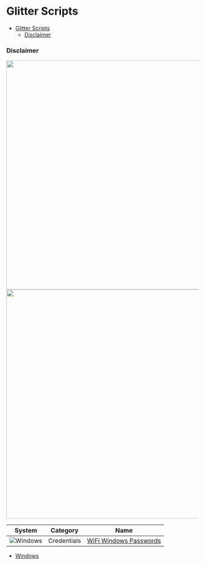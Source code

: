 # Glitter Scripts

- [Glitter Scripts](#glitter-scripts)
    - [Disclaimer](#disclaimer)


### Disclaimer

<div align=center>

<img src="https://github.com/aleff-github/my-flipper-shits/blob/main/img/logo-repository-2_0.gif" width="600" /><br>
<img src="https://raw.githubusercontent.com/Zenin0/Glitter_Scripts/main/main/img/DISCLAIMER.png?token=GHSAT0AAAAAACJCV62VALXFXVMURW4QNGGOZJVRPVQ" width="600" />

</div>

|System|Category|Name|
|--|--|--|
|![Windows](https://img.shields.io/badge/Windows-0078D6?style=for-the-badge&logo=windows&logoColor=white)|Credentials|[WiFi Windows Passwords](https://github.com/Zenin0/Glitter_Scripts/tree/main/Windows/W-Wifi-Passwords)


- [Windows](https://github.com/Zenin0/Glitter_Scripts/tree/main/Windows)